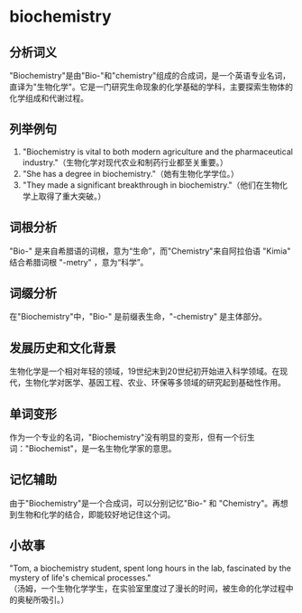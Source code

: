 # biochemistry

## 分析词义

  

"Biochemistry"是由"Bio-"和"chemistry"组成的合成词，是一个英语专业名词，直译为"生物化学"。它是一门研究生命现象的化学基础的学科，主要探索生物体的化学组成和代谢过程。

  

## 列举例句

  

1.  "Biochemistry is vital to both modern agriculture and the pharmaceutical industry."（生物化学对现代农业和制药行业都至关重要。）
2.  "She has a degree in biochemistry."（她有生物化学学位。）
3.  "They made a significant breakthrough in biochemistry."（他们在生物化学上取得了重大突破。）

  

## 词根分析

  

"Bio-" 是来自希腊语的词根，意为“生命”，而"Chemistry"来自阿拉伯语 "Kimia" 结合希腊词根 "-metry" ，意为“科学”。

  

## 词缀分析

  

在"Biochemistry"中，"Bio-" 是前缀表生命，"-chemistry" 是主体部分。

  

## 发展历史和文化背景

  

生物化学是一个相对年轻的领域，19世纪末到20世纪初开始进入科学领域。在现代，生物化学对医学、基因工程、农业、环保等多领域的研究起到基础性作用。

  

## 单词变形

  

作为一个专业的名词，"Biochemistry"没有明显的变形，但有一个衍生词："Biochemist"，是一名生物化学家的意思。

  

## 记忆辅助

  

由于"Biochemistry"是一个合成词，可以分别记忆"Bio-" 和 "Chemistry"。再想到生物和化学的结合，即能较好地记住这个词。

  

## 小故事

  

"Tom, a biochemistry student, spent long hours in the lab, fascinated by the mystery of life's chemical processes."  
（汤姆，一个生物化学学生，在实验室里度过了漫长的时间，被生命的化学过程中的奥秘所吸引。）
